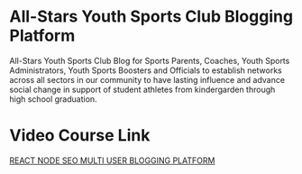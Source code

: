 # All-Stars Youth Sports Club Blogging Platform
All-Stars Youth Sports Club Blog for Sports Parents, Coaches, Youth Sports Administrators, Youth Sports Boosters and Officials to establish networks across all sectors in our community to have lasting influence and advance social change in support of student athletes from kindergarden through high school graduation.

# Video Course Link
[REACT NODE SEO MULTI USER BLOGGING PLATFORM](https://www.udemy.com/course/react-node-nextjs-fullstack-multi-user-blogging-platform-with-seo/?couponCode=SEOBLOG)
